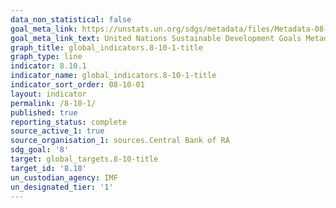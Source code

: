 ```yaml
---
data_non_statistical: false
goal_meta_link: https://unstats.un.org/sdgs/metadata/files/Metadata-08-10-01.pdf
goal_meta_link_text: United Nations Sustainable Development Goals Metadata (pdf 525kB)
graph_title: global_indicators.8-10-1-title
graph_type: line
indicator: 8.10.1
indicator_name: global_indicators.8-10-1-title
indicator_sort_order: 08-10-01
layout: indicator
permalink: /8-10-1/
published: true
reporting_status: complete
source_active_1: true
source_organisation_1: sources.Central Bank of RA
sdg_goal: '8'
target: global_targets.8-10-title
target_id: '8.10'
un_custodian_agency: IMF
un_designated_tier: '1'
---
```

